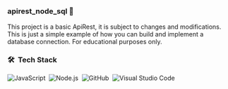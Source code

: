 # <h3>apirest_node_sql 🌱</h3>
This project is a basic ApiRest, it is subject to changes and modifications. This is just a simple example of how you can build and implement a database connection. For educational purposes only.
### 🛠 &nbsp;Tech Stack 

![JavaScript](https://img.shields.io/badge/-JavaScript-05122A?style=flat&logo=javascript)&nbsp;
![Node.js](https://img.shields.io/badge/-Node.js-05122A?style=flat&logo=node.js)&nbsp;
![GitHub](https://img.shields.io/badge/-GitHub-05122A?style=flat&logo=github)&nbsp;
![Visual Studio Code](https://img.shields.io/badge/-Visual%20Studio%20Code-05122A?style=flat&logo=visual-studio-code&logoColor=007ACC)&nbsp;
